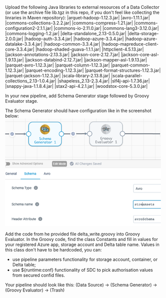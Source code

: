 Upload the following Java libraries to external resources of a Data Collector (or use the archive file lib.tgz in this repo, if you don't feel like collecting the linraries in Maven repository):
|arquet-hadoop-1.12.3.jar|
|avro-1.11.1.jar|
|commons-collections-3.2.2.jar|
|commons-compress-1.21.jar|
|commons-configuration2-2.1.1.jar|
|commons-io-2.11.0.jar|
|commons-lang3-3.12.0.jar|
|commons-logging-1.2.jar|
|delta-standalone_2.13-0.5.0.jar|
|delta-storage-2.0.0.jar|
|hadoop-auth-3.3.4.jar|
|hadoop-azure-3.3.4.jar|
|hadoop-azure-datalake-3.3.4.jar|
|hadoop-common-3.3.4.jar|
|hadoop-mapreduce-client-core-3.3.4.jar|
|hadoop-shaded-guava-1.1.1.jar|
|httpclient-4.5.13.jar|
|jackson-annotations-2.13.3.jar|
|jackson-core-2.12.7.jar|
|jackson-core-asl-1.9.13.jar|
|jackson-databind-2.12.7.jar|
|jackson-mapper-asl-1.9.13.jar|
|parquet-avro-1.12.3.jar|
|parquet-column-1.12.3.jar|
|parquet-common-1.12.3.jar|
|parquet-encoding-1.12.3.jar|
|parquet-format-structures-1.12.3.jar|
|parquet-jackson-1.12.3.jar|
|scala-library-2.13.8.jar|
|scala-parallel-collections_2.13-1.0.4.jar|
|shapeless_2.13-2.3.4.jar|
|slf4j-api-1.7.36.jar|
|snappy-java-1.1.8.4.jar|
|stax2-api-4.2.1.jar|
|woodstox-core-5.3.0.jar|

In your new pipeline, add Schema Generator stage followed by Groovy Evaluator stage.

The Schema Generator should have configuration like in the screenshot below:
![alt text](schema_gen.png)

Add the code from he provided file delta_write.groovy into Groovy Evaluator. In the Groovy code, find the class Сonstants and fill in values for your registered Azure app, storage account and Delta table name. Values in this class don't have to be hardcoded, you can:
- use pipeline parameters functionality for storage account, container, or Delta table;
- use ${runtime:conf} functionality of SDC to pick authorisation values from secured confid files.

Your pipeline should look like this: (Data Source) -> (Schema Generator) -> (Groovy Evaluator) -> (Trash)
